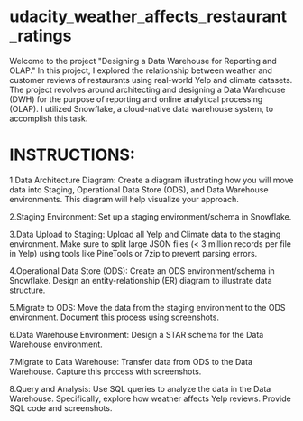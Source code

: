 # udacity_weather_affects_restaurant_ratings

Welcome to the project "Designing a Data Warehouse for Reporting and OLAP." In this project, I explored the relationship between weather and customer reviews of restaurants using real-world Yelp and climate datasets. The project revolves around architecting and designing a Data Warehouse (DWH) for the purpose of reporting and online analytical processing (OLAP). I utilized Snowflake, a cloud-native data warehouse system, to accomplish this task.

# INSTRUCTIONS:

1.Data Architecture Diagram: Create a diagram illustrating how you will move data into Staging, Operational Data Store (ODS), and Data Warehouse environments. This diagram will help visualize your approach.

2.Staging Environment: Set up a staging environment/schema in Snowflake.

3.Data Upload to Staging: Upload all Yelp and Climate data to the staging environment. Make sure to split large JSON files (< 3 million records per file in Yelp) using tools like PineTools or 7zip to prevent parsing errors.

4.Operational Data Store (ODS): Create an ODS environment/schema in Snowflake. Design an entity-relationship (ER) diagram to illustrate data structure.

5.Migrate to ODS: Move the data from the staging environment to the ODS environment. Document this process using screenshots.

6.Data Warehouse Environment: Design a STAR schema for the Data Warehouse environment.

7.Migrate to Data Warehouse: Transfer data from ODS to the Data Warehouse. Capture this process with screenshots.

8.Query and Analysis: Use SQL queries to analyze the data in the Data Warehouse. Specifically, explore how weather affects Yelp reviews. Provide SQL code and screenshots.
